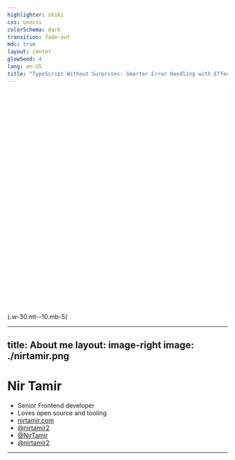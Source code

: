 ```yaml
---
highlighter: shiki
css: unocss
colorSchema: dark
transition: fade-out
mdc: true
layout: center
glowSeed: 4
lang: en-US
title: "TypeScript Without Surprises: Smarter Error Handling with Effect-TS"
---
```



![](./nirtamir-animate.svg){.w-30.mt--10.mb-5}

<!--
Hello everyone, thanks a lot for having me and I hope you are enjoying the conference so far.

It's my first time speaking in a conference. But I hope my topic today would be interesting to you
-->

---
title: About me
layout: image-right
image: ./nirtamir.png
---

# Nir Tamir 

- Senior Frontend developer
- Loves open source and tooling
- <mdi-web /> [nirtamir.com](https://nirtamir.com)
- <mdi-github /> [@nirtamir2](https://github.com/nirtamir2)
- <mdi-twitter /> [@NirTamir](https://twitter.com/NirTamir)
- <mdi-linkedin /> [@nirtamir2](https://linkedin.com/in/nirtamir2)

<!-- 
Before we dive in, let me introduce myself. I'm Nir Tamir, a senior frontend developer passionate about open source and tooling. I work with early-stage startups, helping them leverage cutting-edge technologies like AI.
-->

---

# 